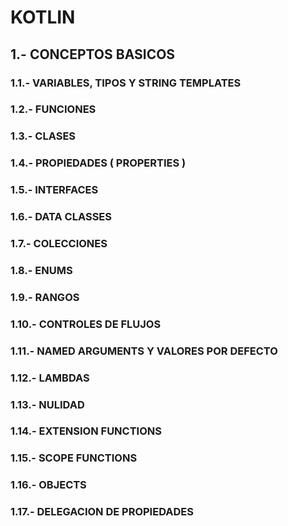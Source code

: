 # KOTLIN
## 1.- **CONCEPTOS BASICOS**
### 1.1.- VARIABLES, TIPOS Y STRING TEMPLATES
### 1.2.- FUNCIONES
### 1.3.- CLASES
### 1.4.- PROPIEDADES ( PROPERTIES )
### 1.5.- INTERFACES
### 1.6.- DATA CLASSES
### 1.7.- COLECCIONES
### 1.8.- ENUMS
### 1.9.- RANGOS
### 1.10.- CONTROLES DE FLUJOS
### 1.11.- NAMED ARGUMENTS Y VALORES POR DEFECTO
### 1.12.- LAMBDAS
### 1.13.- NULIDAD
### 1.14.- EXTENSION FUNCTIONS
### 1.15.- SCOPE FUNCTIONS
### 1.16.- OBJECTS
### 1.17.- DELEGACION DE PROPIEDADES
